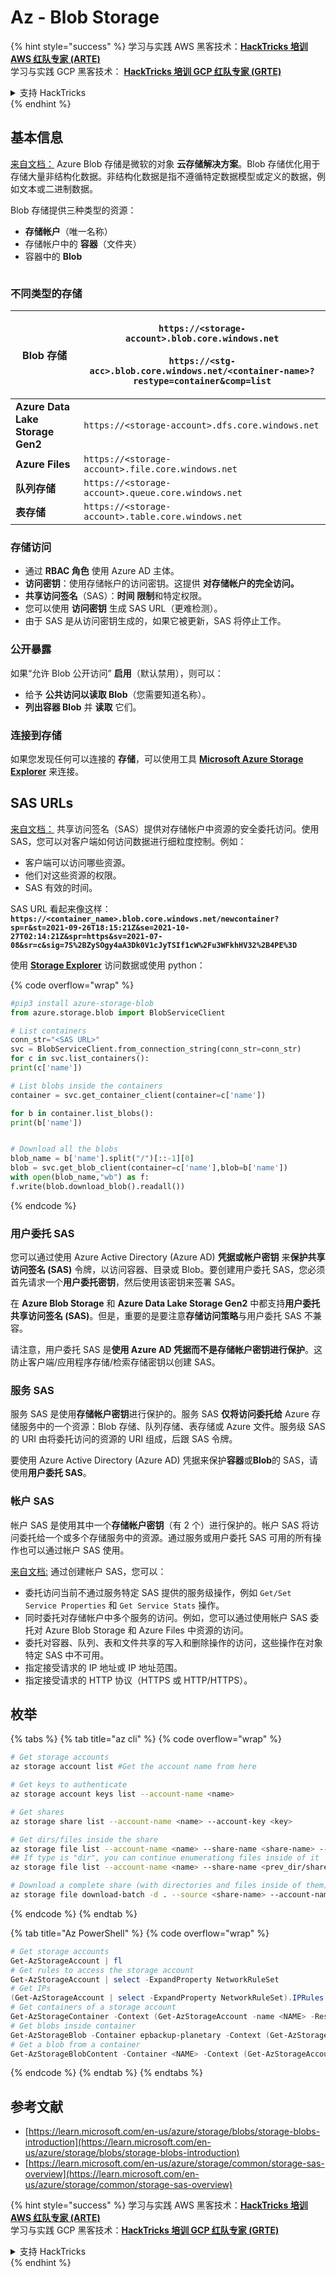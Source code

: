 # Az - Blob Storage

{% hint style="success" %}
学习与实践 AWS 黑客技术：<img src="../../../.gitbook/assets/image (1).png" alt="" data-size="line">[**HackTricks 培训 AWS 红队专家 (ARTE)**](https://training.hacktricks.xyz/courses/arte)<img src="../../../.gitbook/assets/image (1).png" alt="" data-size="line">\
学习与实践 GCP 黑客技术： <img src="../../../.gitbook/assets/image (2).png" alt="" data-size="line">[**HackTricks 培训 GCP 红队专家 (GRTE)**<img src="../../../.gitbook/assets/image (2).png" alt="" data-size="line">](https://training.hacktricks.xyz/courses/grte)

<details>

<summary>支持 HackTricks</summary>

* 查看 [**订阅计划**](https://github.com/sponsors/carlospolop)!
* **加入** 💬 [**Discord 群组**](https://discord.gg/hRep4RUj7f) 或 [**Telegram 群组**](https://t.me/peass) 或 **在** **Twitter** 🐦 **上关注我们** [**@hacktricks\_live**](https://twitter.com/hacktricks\_live)**.**
* **通过向** [**HackTricks**](https://github.com/carlospolop/hacktricks) 和 [**HackTricks Cloud**](https://github.com/carlospolop/hacktricks-cloud) GitHub 仓库提交 PR 分享黑客技巧。

</details>
{% endhint %}

## 基本信息

[来自文档：](https://learn.microsoft.com/en-us/azure/storage/blobs/storage-blobs-overview) Azure Blob 存储是微软的对象 **云存储解决方案**。Blob 存储优化用于存储大量非结构化数据。非结构化数据是指不遵循特定数据模型或定义的数据，例如文本或二进制数据。

Blob 存储提供三种类型的资源：

* **存储帐户**（唯一名称）
* 存储帐户中的 **容器**（文件夹）
* 容器中的 **Blob**

<figure><img src="../../../.gitbook/assets/image (114).png" alt=""><figcaption></figcaption></figure>

### 不同类型的存储

| **Blob 存储**                 | <p><code>https://&#x3C;storage-account>.blob.core.windows.net</code><br><br><code>https://&#x3C;stg-acc>.blob.core.windows.net/&#x3C;container-name>?restype=container&#x26;comp=list</code></p> |
| -------------------------------- | ------------------------------------------------------------------------------------------------------------------------------------------------------------------------------------------------ |
| **Azure Data Lake Storage Gen2** | `https://<storage-account>.dfs.core.windows.net`                                                                                                                                                 |
| **Azure Files**                  | `https://<storage-account>.file.core.windows.net`                                                                                                                                                |
| **队列存储**                    | `https://<storage-account>.queue.core.windows.net`                                                                                                                                               |
| **表存储**                      | `https://<storage-account>.table.core.windows.net`                                                                                                                                               |

### 存储访问 <a href="#about-blob-storage" id="about-blob-storage"></a>

* 通过 **RBAC 角色** 使用 Azure AD 主体。
* **访问密钥**：使用存储帐户的访问密钥。这提供 **对存储帐户的完全访问。**
* **共享访问签名**（SAS）：**时间** **限制**和特定权限。
* 您可以使用 **访问密钥** 生成 SAS URL（更难检测）。
* 由于 SAS 是从访问密钥生成的，如果它被更新，SAS 将停止工作。

### 公开暴露

如果“允许 Blob 公开访问” **启用**（默认禁用），则可以：

* 给予 **公共访问以读取 Blob**（您需要知道名称）。
* **列出容器 Blob** 并 **读取** 它们。

### 连接到存储

如果您发现任何可以连接的 **存储**，可以使用工具 [**Microsoft Azure Storage Explorer**](https://azure.microsoft.com/es-es/products/storage/storage-explorer/) 来连接。

## SAS URLs

[来自文档：](https://learn.microsoft.com/en-us/azure/storage/common/storage-sas-overview) 共享访问签名（SAS）提供对存储帐户中资源的安全委托访问。使用 SAS，您可以对客户端如何访问数据进行细粒度控制。例如：

* 客户端可以访问哪些资源。
* 他们对这些资源的权限。
* SAS 有效的时间。

SAS URL 看起来像这样： **`https://<container_name>.blob.core.windows.net/newcontainer?sp=r&st=2021-09-26T18:15:21Z&se=2021-10-27T02:14:21Z&spr=https&sv=2021-07-08&sr=c&sig=7S%2BZySOgy4aA3Dk0V1cJyTSIf1cW%2Fu3WFkhHV32%2B4PE%3D`**

使用 [**Storage Explorer**](https://azure.microsoft.com/en-us/features/storage-explorer/) 访问数据或使用 python：

{% code overflow="wrap" %}
```python
#pip3 install azure-storage-blob
from azure.storage.blob import BlobServiceClient

# List containers
conn_str="<SAS URL>"
svc = BlobServiceClient.from_connection_string(conn_str=conn_str)
for c in svc.list_containers():
print(c['name'])

# List blobs inside the containers
container = svc.get_container_client(container=c['name'])

for b in container.list_blobs():
print(b['name'])


# Download all the blobs
blob_name = b['name'].split("/")[::-1][0]
blob = svc.get_blob_client(container=c['name'],blob=b['name'])
with open(blob_name,"wb") as f:
f.write(blob.download_blob().readall())
```
{% endcode %}

### 用户委托 SAS <a href="#user-delegation-sas" id="user-delegation-sas"></a>

您可以通过使用 Azure Active Directory (Azure AD) **凭据或帐户密钥** 来**保护共享访问签名 (SAS)** 令牌，以访问容器、目录或 Blob。要创建用户委托 SAS，您必须首先请求一个**用户委托密钥**，然后使用该密钥来签署 SAS。

在 **Azure Blob Storage** 和 **Azure Data Lake Storage Gen2** 中都支持**用户委托共享访问签名 (SAS)**。但是，重要的是要注意**存储访问策略**与用户委托 SAS 不兼容。

请注意，用户委托 SAS 是**使用 Azure AD 凭据而不是存储帐户密钥进行保护**。这防止客户端/应用程序存储/检索存储密钥以创建 SAS。

### 服务 SAS

服务 SAS 是使用**存储帐户密钥**进行保护的。服务 SAS **仅将访问委托给** Azure 存储服务中的一个资源：Blob 存储、队列存储、表存储或 Azure 文件。服务级 SAS 的 URI 由将委托访问的资源的 URI 组成，后跟 SAS 令牌。

要使用 Azure Active Directory (Azure AD) 凭据来保护**容器**或**Blob**的 SAS，请使用**用户委托 SAS**。

### 帐户 SAS

帐户 SAS 是使用其中一个**存储帐户密钥**（有 2 个）进行保护的。帐户 SAS 将访问委托给一个或多个存储服务中的资源。通过服务或用户委托 SAS 可用的所有操作也可以通过帐户 SAS 使用。

[来自文档:](https://learn.microsoft.com/en-us/rest/api/storageservices/create-account-sas) 通过创建帐户 SAS，您可以：

* 委托访问当前不通过服务特定 SAS 提供的服务级操作，例如 `Get/Set Service Properties` 和 `Get Service Stats` 操作。
* 同时委托对存储帐户中多个服务的访问。例如，您可以通过使用帐户 SAS 委托对 Azure Blob Storage 和 Azure Files 中资源的访问。
* 委托对容器、队列、表和文件共享的写入和删除操作的访问，这些操作在对象特定 SAS 中不可用。
* 指定接受请求的 IP 地址或 IP 地址范围。
* 指定接受请求的 HTTP 协议（HTTPS 或 HTTP/HTTPS）。

## 枚举

{% tabs %}
{% tab title="az cli" %}
{% code overflow="wrap" %}
```bash
# Get storage accounts
az storage account list #Get the account name from here

# Get keys to authenticate
az storage account keys list --account-name <name>

# Get shares
az storage share list --account-name <name> --account-key <key>

# Get dirs/files inside the share
az storage file list --account-name <name> --share-name <share-name> --account-key <key>
## If type is "dir", you can continue enumerationg files inside of it
az storage file list --account-name <name> --share-name <prev_dir/share-name> --account-key <key>

# Download a complete share (with directories and files inside of them)
az storage file download-batch -d . --source <share-name> --account-name <name> --account-key <key>
```
{% endcode %}
{% endtab %}

{% tab title="Az PowerShell" %}
{% code overflow="wrap" %}
```powershell
# Get storage accounts
Get-AzStorageAccount | fl
# Get rules to access the storage account
Get-AzStorageAccount | select -ExpandProperty NetworkRuleSet
# Get IPs
(Get-AzStorageAccount | select -ExpandProperty NetworkRuleSet).IPRules
# Get containers of a storage account
Get-AzStorageContainer -Context (Get-AzStorageAccount -name <NAME> -ResourceGroupName <NAME>).context
# Get blobs inside container
Get-AzStorageBlob -Container epbackup-planetary -Context (Get-AzStorageAccount -name <name> -ResourceGroupName <name>).context
# Get a blob from a container
Get-AzStorageBlobContent -Container <NAME> -Context (Get-AzStorageAccount -name <NAME> -ResourceGroupName <NAME>).context -Blob <blob_name> -Destination .\Desktop\filename.txt
```
{% endcode %}
{% endtab %}
{% endtabs %}

## 参考文献

* [https://learn.microsoft.com/en-us/azure/storage/blobs/storage-blobs-introduction](https://learn.microsoft.com/en-us/azure/storage/blobs/storage-blobs-introduction)
* [https://learn.microsoft.com/en-us/azure/storage/common/storage-sas-overview](https://learn.microsoft.com/en-us/azure/storage/common/storage-sas-overview)

{% hint style="success" %}
学习与实践 AWS 黑客技术：<img src="../../../.gitbook/assets/image (1).png" alt="" data-size="line">[**HackTricks 培训 AWS 红队专家 (ARTE)**](https://training.hacktricks.xyz/courses/arte)<img src="../../../.gitbook/assets/image (1).png" alt="" data-size="line">\
学习与实践 GCP 黑客技术：<img src="../../../.gitbook/assets/image (2).png" alt="" data-size="line">[**HackTricks 培训 GCP 红队专家 (GRTE)**<img src="../../../.gitbook/assets/image (2).png" alt="" data-size="line">](https://training.hacktricks.xyz/courses/grte)

<details>

<summary>支持 HackTricks</summary>

* 查看 [**订阅计划**](https://github.com/sponsors/carlospolop)!
* **加入** 💬 [**Discord 群组**](https://discord.gg/hRep4RUj7f) 或 [**Telegram 群组**](https://t.me/peass) 或 **关注** 我们的 **Twitter** 🐦 [**@hacktricks\_live**](https://twitter.com/hacktricks\_live)**.**
* **通过向** [**HackTricks**](https://github.com/carlospolop/hacktricks) 和 [**HackTricks Cloud**](https://github.com/carlospolop/hacktricks-cloud) GitHub 仓库提交 PR 来分享黑客技巧。

</details>
{% endhint %}
